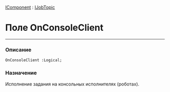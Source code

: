 ﻿---
Link: .IJobTopic.@OnConsoleClient
---

[IComponent](topic:.Custom.ComClasses.IComponent) :
[IJobTopic](Default)

# Поле OnConsoleClient
---

### Описание

    OnConsoleClient :Logical;

### Назначение

Исполнение задания на консольных исполнителях (роботах).

